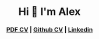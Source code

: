 <div align="center">

# Hi 👋 I'm Alex 
### [PDF CV]() | [Github CV](https://github.com/alexandrashelley/CV) | [Linkedin](https://www.linkedin.com/in/alexandra-shelley-022a15148/)

</div>
